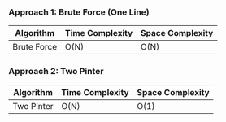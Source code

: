 ### Approach 1: Brute Force (One Line)

| Algorithm              | Time Complexity          | Space Complexity  |
|----------------------- | ------------------------ | ----------------- |
| Brute Force            | O(N)                     | O(N)              |

### Approach 2: Two Pinter

| Algorithm              | Time Complexity          | Space Complexity  |
|----------------------- | ------------------------ | ----------------- |
| Two Pinter             | O(N)                     | O(1)              |



